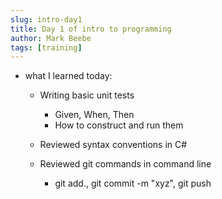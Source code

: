 ```yaml
---
slug: intro-day1
title: Day 1 of intro to programming
author: Mark Beebe
tags: [training]
---
```


- what I learned today: 
    - Writing basic unit tests
        - Given, When, Then
        - How to construct and run them

    - Reviewed syntax conventions in C#

    - Reviewed git commands in command line
        - git add., git commit -m "xyz", git push
